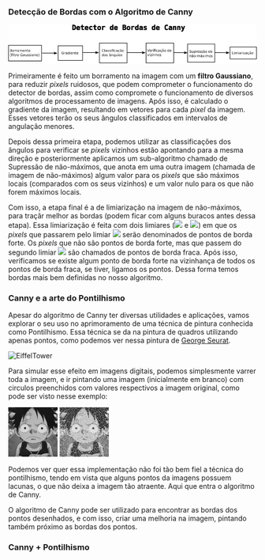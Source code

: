 ### Detecção de Bordas com o Algoritmo de Canny

![Diagrama Canny](imgs/blockdiag_canny.png "Diagrama de Blocos Canny")

Primeiramente é feito um borramento na imagem com um **filtro Gaussiano**, para reduzir _pixels_ ruidosos, que podem comprometer o funcionamento do detector de bordas, assim como compromete o funcionamento de diversos algoritmos de processamento de imagens. Após isso, é calculado o gradiente da imagem, resultando em vetores para cada _pixel_ da imagem. Esses vetores terão os seus ângulos classificados em intervalos de angulação menores.

Depois dessa primeira etapa, podemos utilizar as classificações dos ângulos para verificar se _pixels_ vizinhos estão apontando para a mesma direção e posteriormente aplicamos um sub-algoritmo chamado de Supressão de não-máximos, que anota em uma outra imagem (chamada de imagem de não-máximos) algum valor para os _pixels_ que são máximos locais (comparados com os seus vizinhos) e um valor nulo para os que não forem máximos locais.

Com isso, a etapa final é a de limiarização na imagem de não-máximos, para traçãr melhor as bordas (podem ficar com alguns buracos antes dessa etapa). Essa limiarização é feita com dois limiares (<img src="https://render.githubusercontent.com/render/math?math=T_1"> e <img src="https://render.githubusercontent.com/render/math?math=T_2">) em que os _pixels_ que passarem pelo limiar <img src="https://render.githubusercontent.com/render/math?math=T_1"> serão denominados de pontos de borda forte. Os _pixels_ que não são pontos de borda forte, mas que passem do segundo limiar <img src="https://render.githubusercontent.com/render/math?math=T_2"> são chamados de pontos de borda fraca. Após isso, verificamos se existe algum ponto de borda forte na vizinhança de todos os pontos de borda fraca, se tiver, ligamos os pontos. Dessa forma temos bordas mais bem definidas no nosso algoritmo.

### Canny e a arte do Pontilhismo

Apesar do algoritmo de Canny ter diversas utilidades e aplicações, vamos explorar o seu uso no aprimoramento de uma técnica de pintura conhecida como Pontilhismo. Essa técnica se da na pintura de quadros utilizando apenas pontos, como podemos ver nessa pintura de [George Seurat](https://en.wikipedia.org/wiki/Georges_Seurat).

![EiffelTower](https://www.georgesseurat.org/thumbnail/80000/80434/mini_normal/The-Eiffel-Tower-1889.jpg?ts=1459229076 "Eiffel Tower")

Para simular esse efeito em imagens digitais, podemos simplesmente varrer toda a imagem, e ir pintando uma imagem (inicialmente em branco) com circulos preenchidos com valores respectivos a imagem original, como pode ser visto nesse exemplo:

<p float="left">
  <img src="imgs/luffy2_gray.jpg" width="100" />
  <img src="imgs/pontos.jpg" width="100" /> 
</p>

Podemos ver quer essa implementação não foi tão bem fiel a técnica do pontilhismo, tendo em vista que alguns pontos da imagens possuem lacunas, o que não deixa a imagem tão atraente. Aqui que entra o algoritmo de Canny.

O algoritmo de Canny pode ser utilizado para encontrar as bordas dos pontos desenhados, e com isso, criar uma melhoria na imagem, pintando também próximo as bordas dos pontos.

### Canny + Pontilhismo
